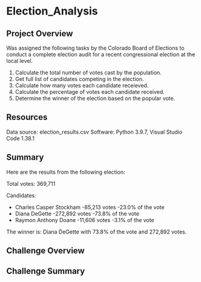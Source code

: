 # Election_Analysis

## Project Overview
Was assigned the following tasks by the Colorado Board of Elections to conduct a complete election audit for a recent congressional election at the local level. 

1. Calculate the total number of votes cast by the population.
2. Get full list of candidates competing in the election.
3. Calculate how many votes each candidate receieved. 
4. Calculate the percentage of votes each candidate received. 
5. Determine the winner of the election based on the popular vote.

## Resources
Data source: election_results.csv
Software: Python 3.9.7, Visual Studio Code 1.38.1

## Summary
Here are the results from the following election:

Total votes: 369,711

Candidates:
  - Charles Casper Stockham
        -85,213 votes
        -23.0% of the vote
  - Diana DeGette
        -272,892 votes
        -73.8% of the vote
  - Raymon Anthony Doane
        -11,606 votes
        -3.1% of the vote

The winner is:
    Diana DeGette with 73.8% of the vote and 272,892 votes.
    
## Challenge Overview

## Challenge Summary
